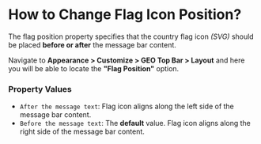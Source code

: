 # How to Change Flag Icon Position?

The flag position property specifies that the country flag icon *(SVG)* should be placed **before or after** the message bar content.

Navigate to **Appearance > Customize > GEO Top Bar > Layout** and here you will be able to locate the **"Flag Position"** option.

### Property Values

* ```After the message text```:  Flag icon aligns along the left side of the message bar content.
* ```Before the message text```: The **default** value. Flag icon aligns along the right side of the message bar content.
